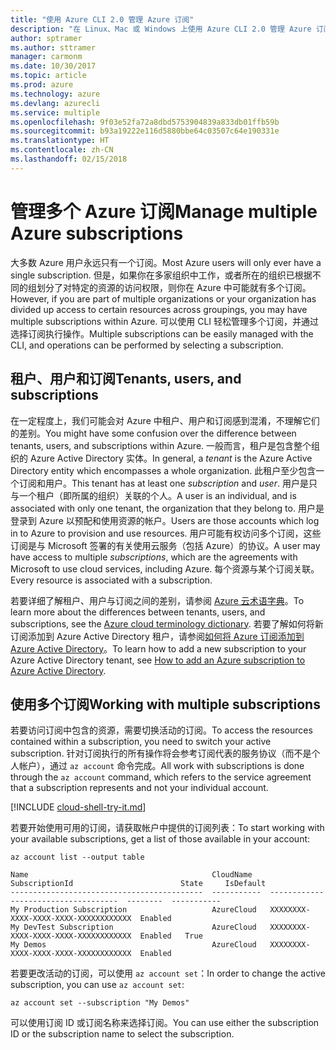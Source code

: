 ```yaml
---
title: "使用 Azure CLI 2.0 管理 Azure 订阅"
description: "在 Linux、Mac 或 Windows 上使用 Azure CLI 2.0 管理 Azure 订阅。"
author: sptramer
ms.author: sttramer
manager: carmonm
ms.date: 10/30/2017
ms.topic: article
ms.prod: azure
ms.technology: azure
ms.devlang: azurecli
ms.service: multiple
ms.openlocfilehash: 9f03e52fa72a8dbd5753904839a833db01ffb59b
ms.sourcegitcommit: b93a19222e116d5880bbe64c03507c64e190331e
ms.translationtype: HT
ms.contentlocale: zh-CN
ms.lasthandoff: 02/15/2018
---
```

# <a name="manage-multiple-azure-subscriptions"></a><span data-ttu-id="a9b9d-103">管理多个 Azure 订阅</span><span class="sxs-lookup"><span data-stu-id="a9b9d-103">Manage multiple Azure subscriptions</span></span>

<span data-ttu-id="a9b9d-104">大多数 Azure 用户永远只有一个订阅。</span><span class="sxs-lookup"><span data-stu-id="a9b9d-104">Most Azure users will only ever have a single subscription.</span></span> <span data-ttu-id="a9b9d-105">但是，如果你在多家组织中工作，或者所在的组织已根据不同的组划分了对特定的资源的访问权限，则你在 Azure 中可能就有多个订阅。</span><span class="sxs-lookup"><span data-stu-id="a9b9d-105">However, if you are part of multiple organizations or your organization has divided up access to certain resources across groupings, you may have multiple subscriptions within Azure.</span></span> <span data-ttu-id="a9b9d-106">可以使用 CLI 轻松管理多个订阅，并通过选择订阅执行操作。</span><span class="sxs-lookup"><span data-stu-id="a9b9d-106">Multiple subscriptions can be easily managed with the CLI, and operations can be performed by selecting a subscription.</span></span>

## <a name="tenants-users-and-subscriptions"></a><span data-ttu-id="a9b9d-107">租户、用户和订阅</span><span class="sxs-lookup"><span data-stu-id="a9b9d-107">Tenants, users, and subscriptions</span></span>

<span data-ttu-id="a9b9d-108">在一定程度上，我们可能会对 Azure 中租户、用户和订阅感到混淆，不理解它们的差别。</span><span class="sxs-lookup"><span data-stu-id="a9b9d-108">You might have some confusion over the difference between tenants, users, and subscriptions within Azure.</span></span> <span data-ttu-id="a9b9d-109">一般而言，租户是包含整个组织的 Azure Active Directory 实体。</span><span class="sxs-lookup"><span data-stu-id="a9b9d-109">In general, a _tenant_ is the Azure Active Directory entity which encompasses a whole organization.</span></span> <span data-ttu-id="a9b9d-110">此租户至少包含一个订阅和用户。</span><span class="sxs-lookup"><span data-stu-id="a9b9d-110">This tenant has at least one _subscription_ and _user_.</span></span> <span data-ttu-id="a9b9d-111">用户是只与一个租户（即所属的组织）关联的个人。</span><span class="sxs-lookup"><span data-stu-id="a9b9d-111">A user is an individual, and is associated with only one tenant, the organization that they belong to.</span></span> <span data-ttu-id="a9b9d-112">用户是登录到 Azure 以预配和使用资源的帐户。</span><span class="sxs-lookup"><span data-stu-id="a9b9d-112">Users are those accounts which log in to Azure to provision and use resources.</span></span> <span data-ttu-id="a9b9d-113">用户可能有权访问多个订阅，这些订阅是与 Microsoft 签署的有关使用云服务（包括 Azure）的协议。</span><span class="sxs-lookup"><span data-stu-id="a9b9d-113">A user may have access to multiple _subscriptions_, which are the agreements with Microsoft to use cloud services, including Azure.</span></span> <span data-ttu-id="a9b9d-114">每个资源与某个订阅关联。</span><span class="sxs-lookup"><span data-stu-id="a9b9d-114">Every resource is associated with a subscription.</span></span>

<span data-ttu-id="a9b9d-115">若要详细了解租户、用户与订阅之间的差别，请参阅 [Azure 云术语字典](/azure/azure-glossary-cloud-terminology)。</span><span class="sxs-lookup"><span data-stu-id="a9b9d-115">To learn more about the differences between tenants, users, and subscriptions, see the [Azure cloud terminology dictionary](/azure/azure-glossary-cloud-terminology).</span></span>
<span data-ttu-id="a9b9d-116">若要了解如何将新订阅添加到 Azure Active Directory 租户，请参阅[如何将 Azure 订阅添加到 Azure Active Directory](/azure/active-directory/active-directory-how-subscriptions-associated-directory)。</span><span class="sxs-lookup"><span data-stu-id="a9b9d-116">To learn how to add a new subscription to your Azure Active Directory tenant, see [How to add an Azure subscription to Azure Active Directory](/azure/active-directory/active-directory-how-subscriptions-associated-directory).</span></span>

## <a name="working-with-multiple-subscriptions"></a><span data-ttu-id="a9b9d-117">使用多个订阅</span><span class="sxs-lookup"><span data-stu-id="a9b9d-117">Working with multiple subscriptions</span></span>

<span data-ttu-id="a9b9d-118">若要访问订阅中包含的资源，需要切换活动的订阅。</span><span class="sxs-lookup"><span data-stu-id="a9b9d-118">To access the resources contained within a subscription, you need to switch your active subscription.</span></span> <span data-ttu-id="a9b9d-119">针对订阅执行的所有操作将会参考订阅代表的服务协议（而不是个人帐户），通过 `az account` 命令完成。</span><span class="sxs-lookup"><span data-stu-id="a9b9d-119">All work with subscriptions is done through the `az account` command, which refers to the service agreement that a subscription represents and not your individual account.</span></span>

[!INCLUDE [cloud-shell-try-it.md](includes/cloud-shell-try-it.md)]

<span data-ttu-id="a9b9d-120">若要开始使用可用的订阅，请获取帐户中提供的订阅列表：</span><span class="sxs-lookup"><span data-stu-id="a9b9d-120">To start working with your available subscriptions, get a list of those available in your account:</span></span>

```azurecli-interactive
az account list --output table
```

```Output
Name                                         CloudName    SubscriptionId                        State     IsDefault
-------------------------------------------  -----------  ------------------------------------  --------  -----------
My Production Subscription                   AzureCloud   XXXXXXXX-XXXX-XXXX-XXXX-XXXXXXXXXXXX  Enabled
My DevTest Subscription                      AzureCloud   XXXXXXXX-XXXX-XXXX-XXXX-XXXXXXXXXXXX  Enabled   True
My Demos                                     AzureCloud   XXXXXXXX-XXXX-XXXX-XXXX-XXXXXXXXXXXX  Enabled
```

<span data-ttu-id="a9b9d-121">若要更改活动的订阅，可以使用 `az account set`：</span><span class="sxs-lookup"><span data-stu-id="a9b9d-121">In order to change the active subscription, you can use `az account set`:</span></span>

```azurecli-interactive
az account set --subscription "My Demos"
```

<span data-ttu-id="a9b9d-122">可以使用订阅 ID 或订阅名称来选择订阅。</span><span class="sxs-lookup"><span data-stu-id="a9b9d-122">You can use either the subscription ID or the subscription name to select the subscription.</span></span>
